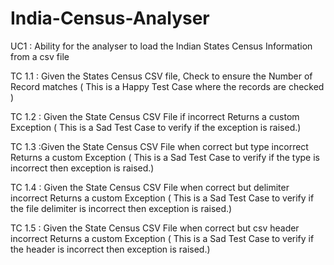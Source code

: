 # India-Census-Analyser

UC1 : Ability for the analyser to load the Indian States Census Information from a csv file

TC 1.1 : Given the States Census CSV file, Check to ensure the Number of Record matches ( This is a Happy Test Case where the records are checked )

TC 1.2 : Given the State Census CSV File if incorrect Returns a custom Exception ( This is a Sad Test Case to verify if the exception is raised.)

TC 1.3 :Given the State Census CSV File when correct but type incorrect Returns a custom Exception ( This is a Sad Test Case to verify if the type is incorrect then exception is raised.)

TC 1.4 : Given the State Census CSV File when correct but delimiter incorrect Returns a custom Exception ( This is a Sad Test Case to verify if the file delimiter is incorrect then exception is raised.)

TC 1.5 : Given the State Census CSV File when correct but csv header incorrect Returns a custom Exception ( This is a Sad Test Case to verify if the header is incorrect then exception is raised.)

